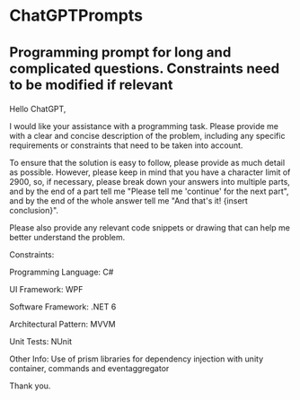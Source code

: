 # ChatGPTPrompts
<h2 style="font-size: 24px;">Programming prompt for long and complicated questions. Constraints need to be modified if relevant</h2>
<p>Hello ChatGPT,</p>

<p>I would like your assistance with a programming task. Please provide me with a clear and concise description of the problem, including any specific requirements or constraints that need to be taken into account.</p>

<p>To ensure that the solution is easy to follow, please provide as much detail as possible. However, please keep in mind that you have a character limit of 2900, so, if necessary, please break down your answers into multiple parts, and by the end of a part tell me "Please tell me 'continue' for the next part", and by the end of the whole answer tell me "And that's it! {insert conclusion}".</p>

<p>Please also provide any relevant code snippets or drawing that can help me better understand the problem.</p>

<p>Constraints:</p>
<p>Programming Language: C#</p>
<p>UI Framework: WPF</p>
<p>Software Framework: .NET 6</p>
<p>Architectural Pattern: MVVM</p>
<p>Unit Tests: NUnit</p>
<p>Other Info: Use of prism libraries for dependency injection with unity container, commands and eventaggregator</p>

<p>Thank you.</p>

